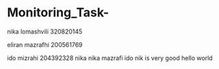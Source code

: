 # Monitoring_Task-

nika lomashvili 320820145

eliran mazrafhi 200561769

ido mizrahi 204392328
 nika
 nika
mazrafi
ido
nik is very good
hello world
